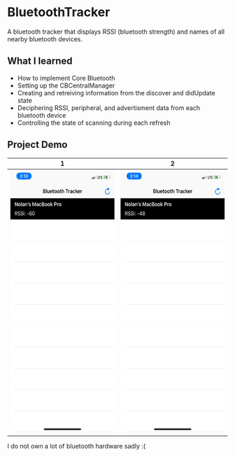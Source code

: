 # BluetoothTracker
A bluetooth tracker that displays RSSI (bluetooth strength) and names of all nearby bluetooth devices. 

## What I learned 
* How to implement Core Bluetooth
* Setting up the CBCentralManager 
* Creating and retreiving information from the discover and didUpdate state
* Deciphering RSSI, peripheral, and advertisment data from each bluetooth device
* Controlling the state of scanning during each refresh 

## Project Demo
 1                         |  2
:-------------------------:|:-------------------------:
<img src="https://github.com/NolanOfficial/BluetoothTracker/blob/master/Screenshot%201.jpeg" height="600" width="277">  | <img src="https://github.com/NolanOfficial/BluetoothTracker/blob/master/Screenshot%202.jpeg" height="600" width="277"> 

I do not own a lot of bluetooth hardware sadly :(
